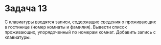# Задача 13
С клавиатуры вводятся записи, содержащие сведения о проживающих в гостинице (номер комнаты и фамилия). Вывести список проживающих, упорядоченный по номерам комнат. Добавить запись с клавиатуры.
